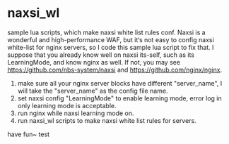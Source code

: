 # naxsi_wl
sample lua scripts, which make naxsi white list rules conf.
Naxsi is a wonderful and high-performance WAF, but it‘s not easy to config naxsi white-list for nginx servers, 
so I code this sample lua script to fix that.
I suppose that you already know well on naxsi its-self, such as its LearningMode, and know nginx as well. If not,
you may see https://github.com/nbs-system/naxsi and https://github.com/nginx/nginx.


1. make sure all your nginx server blocks have different "server_name", I will take the "server_name" as the config file name.
2. set naxsi config "LearningMode" to enable learning mode, error log in only learning mode is acceptable.
3. run nginx while naxsi learning mode on.
4. run naxsi_wl scripts to make naxsi white list rules for servers.

have fun~
test
